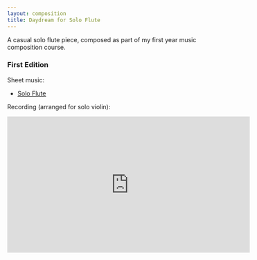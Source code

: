 ```yaml
---
layout: composition
title: Daydream for Solo Flute
---
```


A casual solo flute piece, composed as part of my first year music composition course.

### First Edition

Sheet music:

* [Solo Flute](/files/music/daydream-flute.pdf)

Recording (arranged for solo violin):

<iframe width="560" height="315" src="https://www.youtube.com/embed/73u7uxN5pN4" frameborder="0" allow="accelerometer; autoplay; clipboard-write; encrypted-media; gyroscope; picture-in-picture" allowfullscreen></iframe>